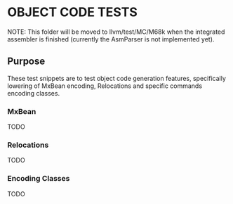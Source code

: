 # OBJECT CODE TESTS
NOTE: This folder will be moved to llvm/test/MC/M68k when the integrated assembler
is finished (currently the AsmParser is not implemented yet).

## Purpose
These test snippets are to test object code generation features, specifically
lowering of MxBean encoding, Relocations and specific commands encoding classes.

### MxBean
TODO

### Relocations
TODO

### Encoding Classes
TODO
